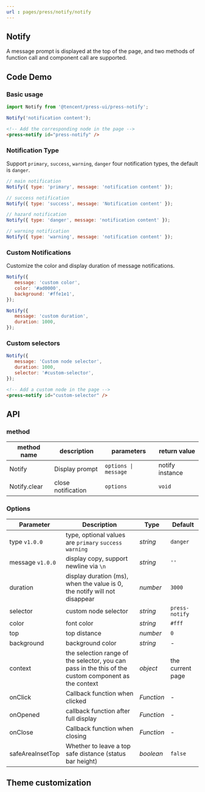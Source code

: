 ```yaml
---
url : pages/press/notify/notify
---
```


## Notify

A message prompt is displayed at the top of the page, and two methods of function call and component call are supported.

## Code Demo

### Basic usage

```js
import Notify from '@tencent/press-ui/press-notify';

Notify('notification content');
```

```html
<!-- Add the corresponding node in the page -->
<press-notify id="press-notify" />
```

### Notification Type

Support `primary`, `success`, `warning`, `danger` four notification types, the default is `danger`.

```js
// main notification
Notify({ type: 'primary', message: 'notification content' });

// success notification
Notify({ type: 'success', message: 'Notification content' });

// hazard notification
Notify({ type: 'danger', message: 'notification content' });

// warning notification
Notify({ type: 'warning', message: 'notification content' });
```

### Custom Notifications

Customize the color and display duration of message notifications.

```js
Notify({
   message: 'custom color',
   color: '#ad0000',
   background: '#ffe1e1',
});

Notify({
   message: 'custom duration',
   duration: 1000,
});
```

### Custom selectors

```js
Notify({
   message: 'Custom node selector',
   duration: 1000,
   selector: '#custom-selector',
});
```

```html
<!-- Add a custom node in the page -->
<press-notify id="custom-selector" />
```

## API

### method

| method name  | description        | parameters           | return value    |
| ------------ | ------------------ | -------------------- | --------------- |
| Notify       | Display prompt     | `options \| message` | notify instance |
| Notify.clear | close notification | `options`            | `void`          |

### Options

| Parameter        | Description                                                                                          | Type       | Default          |
| ---------------- | ---------------------------------------------------------------------------------------------------- | ---------- | ---------------- |
| type `v1.0.0`    | type, optional values are `primary` `success` `warning`                                              | _string_   | `danger`         |
| message `v1.0.0` | display copy, support newline via `\n`                                                               | _string_   | `''`             |
| duration         | display duration (ms), when the value is 0, the notify will not disappear                            | _number_   | `3000`           |
| selector         | custom node selector                                                                                 | _string_   | `press-notify`   |
| color            | font color                                                                                           | _string_   | `#fff`           |
| top              | top distance                                                                                         | _number_   | `0`              |
| background       | background color                                                                                     | _string_   | -                |
| context          | the selection range of the selector, you can pass in the this of the custom component as the context | _object_   | the current page |
| onClick          | Callback function when clicked                                                                       | _Function_ | -                |
| onOpened         | callback function after full display                                                                 | _Function_ | -                |
| onClose          | Callback function when closing                                                                       | _Function_ | -                |
| safeAreaInsetTop | Whether to leave a top safe distance (status bar height)                                             | _boolean_  | `false`          |

## Theme customization

<theme-config />